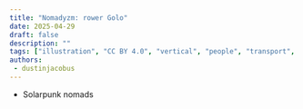 ```yaml
---
title: "Nomadyzm: rower Golo"
date: 2025-04-29
draft: false
description: ""
tags: ["illustration", "CC BY 4.0", "vertical", "people", "transport", "solar"]
authors:
 - dustinjacobus
---
```


- Solarpunk nomads